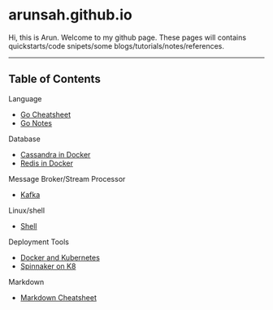 # arunsah.github.io
Hi, this is Arun. Welcome to my github page. These pages will contains quickstarts/code snipets/some blogs/tutorials/notes/references.

---

## Table of Contents

Language
- [Go Cheatsheet](go.md)
- [Go Notes](gonotes.md)

Database
- [Cassandra in Docker](cassandra-docker.md)
- [Redis in Docker](redis-docker.md)

Message Broker/Stream Processor
- [Kafka](kafka.md)

Linux/shell
- [Shell](shell.md)

Deployment Tools
- [Docker and Kubernetes](docker.md)
- [Spinnaker on K8](spinnaker-k8.md)

Markdown
- [Markdown Cheatsheet](markdown.md)

